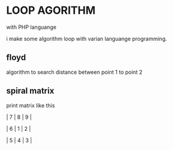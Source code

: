 # LOOP AGORITHM
with PHP languange

i make some algorithm loop with varian languange programming.

## floyd
algorithm to search distance between point 1 to point 2

## spiral matrix

print matrix like this

| 7 | 8 | 9 |

| 6 | 1 | 2 |

| 5 | 4 | 3 |

